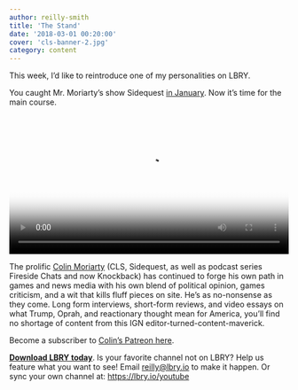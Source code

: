 ```yaml
---
author: reilly-smith
title: 'The Stand'
date: '2018-03-01 00:20:00'
cover: 'cls-banner-2.jpg'
category: content
---
```

This week, I’d like to reintroduce one of my personalities on LBRY.

You caught Mr. Moriarty’s show Sidequest [in January](https://lbry.io/news/sidequest). Now it’s time for the main course.

<video width="100%" controls poster="https://berk.ninja/thumbnails/2pI5sJU3lVI" src="https://spee.ch/9fcd6b485e8088908d84cd2f4c042ab7ce21a47f/the-coming-and-going-of-the-wild-west.mp4"/></video>

The prolific [Colin Moriarty](https://open.lbry.io/%40ColinsLastStand) (CLS, Sidequest, as well as podcast series Fireside Chats and now Knockback) has continued to forge his own path in games and news media with his own blend of political opinion, games criticism, and a wit that kills fluff pieces on site. He’s as no-nonsense as they come. Long form interviews, short-form reviews, and video essays on what Trump, Oprah, and reactionary thought mean for America, you’ll find no shortage of content from this IGN editor-turned-content-maverick.

Become a subscriber to [Colin’s Patreon here](https://www.patreon.com/colinslaststand/posts).

**[Download LBRY today](https://lbry.io/get)**. Is your favorite channel not on LBRY? Help us feature what you want to see! Email [reilly@lbry.io](mailto:reilly@lbry.io) to make it happen. Or sync your own channel at: https://lbry.io/youtube
